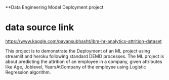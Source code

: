 **Data Engineering Model Deployment project

# data source link 
https://www.kaggle.com/pavansubhasht/ibm-hr-analytics-attrition-dataset

This project is to demonstrate the Deployment of an ML project using streamlit and heroku following standard DEMD processes. 
The ML project is about predicting the attrition of an employee in a company, given attributes like Age, Joblevel, YearsAtCompany 
of the employee using Logistic Regression algorithm.  
